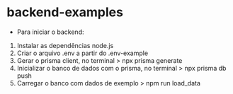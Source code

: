 # backend-examples

* Para iniciar o backend: 
1. Instalar as dependências node.js
2. Criar o arquivo .env a partir do .env-example
3. Gerar o prisma client, no terminal > npx prisma generate
4. Inicializar o banco de dados com o prisma, no terminal > npx prisma db push 
5. Carregar o banco com dados de exemplo > npm run load_data 